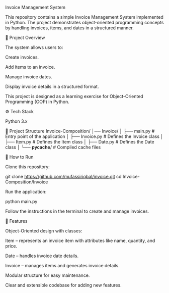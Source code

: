 Invoice Management System

This repository contains a simple Invoice Management System implemented in Python. The project demonstrates object-oriented programming concepts by handling invoices, items, and dates in a structured manner.

📌 Project Overview

The system allows users to:

Create invoices.

Add items to an invoice.

Manage invoice dates.

Display invoice details in a structured format.

This project is designed as a learning exercise for Object-Oriented Programming (OOP) in Python.

⚙️ Tech Stack

Python 3.x

📂 Project Structure
Invoice-Composition/
│── Invoice/
│   ├── main.py        # Entry point of the application
│   ├── Invoice.py     # Defines the Invoice class
│   ├── Item.py        # Defines the Item class
│   ├── Date.py        # Defines the Date class
│   └── __pycache__/   # Compiled cache files

🚀 How to Run

Clone this repository:

git clone https://github.com/mufassiriqbal/invoice.git
cd Invoice-Composition/Invoice


Run the application:

python main.py


Follow the instructions in the terminal to create and manage invoices.

📝 Features

Object-Oriented design with classes:

Item – represents an invoice item with attributes like name, quantity, and price.

Date – handles invoice date details.

Invoice – manages items and generates invoice details.

Modular structure for easy maintenance.

Clear and extensible codebase for adding new features.
